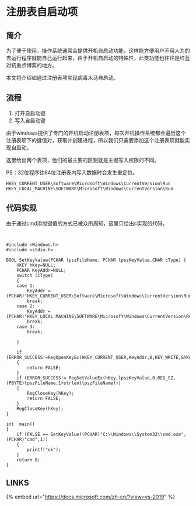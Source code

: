 # 注册表自启动项

## 简介

为了便于使用，操作系统通常会提供开机自启动功能，这样能方便用户不用人为的去运行程序就能自己运行起来，由于开机自启动的特殊性，此类功能也往往是红蓝对抗重点博弈的地方。

本文将介绍如通过注册表项实现病毒木马自启动。

## 流程

1. 打开自启动键
2. 写入自启动键

由于windows提供了专门的开机启动注册表项，每次开机操作系统都会遍历这个注册表项下的键值对，获取并创建进程，所以我们只需要添加这个注册表项就能实现自启动。

这里给出两个表项，他们的最主要的区别就是主键写入权限的不同。

PS：32位程序往64位注册表内写入数据时会发生重定位。

```text
HKEY_CURRENT_USER\Software\Microsoft\Windows\CurrentVersion\Run
HKEY_LOCAL_MACHINE\SOFTWARE\Microsoft\Windows\CurrentVersion\Run
```

## 代码实现

由于通过cmd添加键值的方式已被众所周知，这里只给出c实现的代码。

```text


#include <Windows.h>
#include <stdio.h>

BOOL SetKeyValue(PCHAR lpszFileName, PCHAR lpszKeyValue,CHAR cType) {
	HKEY hKey=NULL;
	PCHAR KeyAddr=NULL;
	switch (cType)
	{
	case 1:
		KeyAddr = (PCHAR)"HKEY_CURRENT_USER\Software\Microsoft\Windows\CurrentVersion\Run";
		break;
	case 2:
		KeyAddr = (PCHAR)"HKEY_LOCAL_MACHINE\SOFTWARE\Microsoft\Windows\CurrentVersion\Run";
		break;
	case 3:
		break;

	}

	if (ERROR_SUCCESS!=RegOpenKeyEx(HKEY_CURRENT_USER,KeyAddr,0,KEY_WRITE,&hKey))
	{
		return FALSE;
	}
	if (ERROR_SUCCESS!= RegSetValueEx(hKey,lpszKeyValue,0,REG_SZ,(PBYTE)lpszFileName,1+strlen(lpszFileName)))
	{
		RegCloseKey(hKey);
		return FALSE;
	}
	RegCloseKey(hKey);
}

int  main()
{	
	if (FALSE == SetKeyValue((PCHAR)"C:\\Windows\\System32\\cmd.exe", (PCHAR)"cmd",1))
	{
		printf("ok");
	}
	return 0;
}

```

## LINKS

{% embed url="https://docs.microsoft.com/zh-cn/?view=vs-2019" %}

